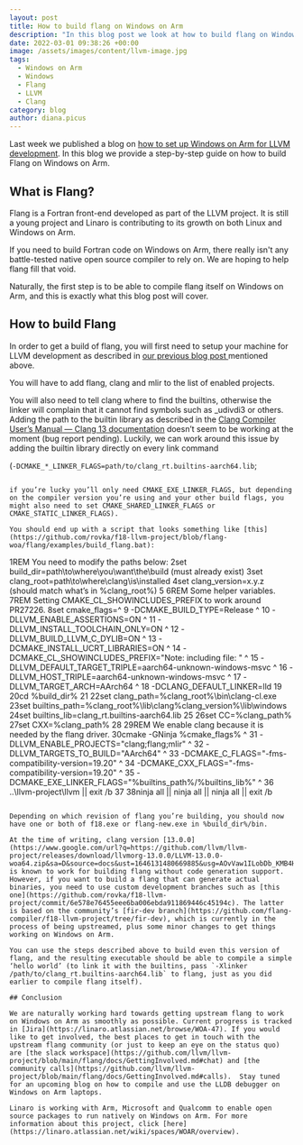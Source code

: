 ```yaml
---
layout: post
title: How to build flang on Windows on Arm
description: "In this blog post we look at how to build flang on Windows on Arm. "
date: 2022-03-01 09:38:26 +00:00
image: /assets/images/content/llvm-image.jpg
tags:
  - Windows on Arm
  - Windows
  - Flang
  - LLVM
  - Clang
category: blog
author: diana.picus
---
```

Last week we published a blog on [how to set up Windows on Arm for LLVM development](https://www.linaro.org/blog/how-to-set-up-windows-on-arm-for-llvm-development/). In this blog we provide a step-by-step guide on how to build Flang on Windows on Arm.

## What is Flang?

Flang is a Fortran front-end developed as part of the LLVM project. It is still a young project and Linaro is contributing to its growth on both Linux and Windows on Arm.

If you need to build Fortran code on Windows on Arm, there really isn't any battle-tested native open source compiler to rely on. We are hoping to help flang fill that void.

Naturally, the first step is to be able to compile flang itself on Windows on Arm, and this is exactly what this blog post will cover. 

## How to build Flang

In order to get a build of flang, you will first need to setup your machine for LLVM development as described in [our previous blog post ](https://www.linaro.org/blog/how-to-set-up-windows-on-arm-for-llvm-development/)mentioned above.

You will have to add flang, clang and mlir to the list of enabled projects.

You will also need to tell clang where to find the builtins, otherwise the linker will complain that it cannot find symbols such as _udivdi3 or others. Adding the path to the builtin library as described in the [Clang Compiler User’s Manual — Clang 13 documentation](https://clang.llvm.org/docs/UsersManual.html#finding-clang-runtime-libraries) doesn’t seem to be working at the moment (bug report pending). Luckily, we can work around this issue by adding the builtin library directly on every link command 

(`-DCMAKE_*_LINKER_FLAGS=path/to/clang_rt.builtins-aarch64.lib`;
```

if you’re lucky you’ll only need CMAKE_EXE_LINKER_FLAGS, but depending on the compiler version you’re using and your other build flags, you might also need to set CMAKE_SHARED_LINKER_FLAGS or CMAKE_STATIC_LINKER_FLAGS).

You should end up with a script that looks something like [this](https://github.com/rovka/f18-llvm-project/blob/flang-woa/flang/examples/build_flang.bat):

```
1REM You need to modify the paths below:
2set build_dir=path\to\where\you\want\the\build (must already exist)
3set clang_root=path\to\where\clang\is\installed
4set clang_version=x.y.z (should match what’s in %clang_root%)
5
6REM Some helper variables.
7REM Setting CMAKE_CL_SHOWINCLUDES_PREFIX to work around PR27226.
8set cmake_flags=^
9  -DCMAKE_BUILD_TYPE=Release ^
10  -DLLVM_ENABLE_ASSERTIONS=ON ^
11  -DLLVM_INSTALL_TOOLCHAIN_ONLY=ON ^
12  -DLLVM_BUILD_LLVM_C_DYLIB=ON ^
13  -DCMAKE_INSTALL_UCRT_LIBRARIES=ON ^
14  -DCMAKE_CL_SHOWINCLUDES_PREFIX="Note: including file: " ^
15  -DLLVM_DEFAULT_TARGET_TRIPLE=aarch64-unknown-windows-msvc ^
16  -DLLVM_HOST_TRIPLE=aarch64-unknown-windows-msvc ^
17  -DLLVM_TARGET_ARCH=AArch64 ^
18  -DCLANG_DEFAULT_LINKER=lld 
19
20cd %build_dir%
21
22set clang_path=%clang_root%\bin\clang-cl.exe
23set builtins_path=%clang_root%\lib\clang%clang_version%\lib\windows
24set builtins_lib=clang_rt.builtins-aarch64.lib
25
26set CC=%clang_path%
27set CXX=%clang_path%
28
29REM We enable clang because it is needed by the flang driver.
30cmake -GNinja %cmake_flags% ^
31  -DLLVM_ENABLE_PROJECTS="clang;flang;mlir" ^
32  -DLLVM_TARGETS_TO_BUILD="AArch64" ^
33  -DCMAKE_C_FLAGS="-fms-compatibility-version=19.20" ^
34  -DCMAKE_CXX_FLAGS="-fms-compatibility-version=19.20" ^
35  -DCMAKE_EXE_LINKER_FLAGS="%builtins_path%/%builtins_lib%" ^
36  ..\llvm-project\llvm || exit /b
37
38ninja all || ninja all || ninja all || exit /b
```

Depending on which revision of flang you’re building, you should now have one or both of f18.exe or flang-new.exe in %build_dir%/bin.

At the time of writing, clang version [13.0.0](https://www.google.com/url?q=https://github.com/llvm/llvm-project/releases/download/llvmorg-13.0.0/LLVM-13.0.0-woa64.zip&sa=D&source=docs&ust=1646131480669885&usg=AOvVaw1ILobDb_KMB4Hxid6JOAZa) is known to work for building flang without code generation support.
However, if you want to build a flang that can generate actual binaries, you need to use custom development branches such as [this one](https://github.com/rovka/f18-llvm-project/commit/6e578e76455eee6ba006ebda911869446c45194c). The latter is based on the community’s [fir-dev branch](https://github.com/flang-compiler/f18-llvm-project/tree/fir-dev), which is currently in the process of being upstreamed, plus some minor changes to get things working on Windows on Arm. 

You can use the steps described above to build even this version of flang, and the resulting executable should be able to compile a simple ‘hello world’ (to link it with the builtins, pass `-Xlinker /path/to/clang_rt.builtins-aarch64.lib` to flang, just as you did earlier to compile flang itself). 

## Conclusion

We are naturally working hard towards getting upstream flang to work on Windows on Arm as smoothly as possible. Current progress is tracked in [Jira](https://linaro.atlassian.net/browse/WOA-47). If you would like to get involved, the best places to get in touch with the upstream flang community (or just to keep an eye on the status quo) are [the slack workspace](https://github.com/llvm/llvm-project/blob/main/flang/docs/GettingInvolved.md#chat) and [the community calls](https://github.com/llvm/llvm-project/blob/main/flang/docs/GettingInvolved.md#calls).  Stay tuned for an upcoming blog on how to compile and use the LLDB debugger on Windows on Arm laptops. 

Linaro is working with Arm, Microsoft and Qualcomm to enable open source packages to run natively on Windows on Arm. For more information about this project, click [here](https://linaro.atlassian.net/wiki/spaces/WOAR/overview).